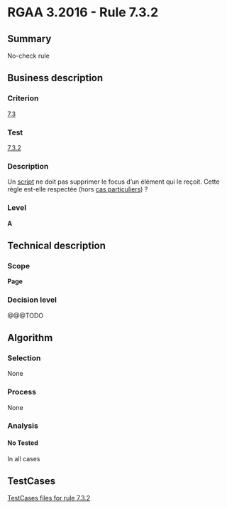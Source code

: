 # RGAA 3.2016 - Rule 7.3.2

## Summary
No-check rule


## Business description

### Criterion
[7.3](http://references.modernisation.gouv.fr/rgaa-accessibilite/2016/criteres.html#crit-7-3)

### Test
[7.3.2](http://references.modernisation.gouv.fr/rgaa-accessibilite/2016/criteres.html#test-7-3-2)

### Description
<div lang="fr">Un <a href="http://references.modernisation.gouv.fr/rgaa-accessibilite/2016/glossaire.html#script">script</a> ne doit pas supprimer le focus d&#x2019;un &#xE9;l&#xE9;ment qui le re&#xE7;oit. Cette r&#xE8;gle est-elle respect&#xE9;e (hors <a href="http://references.modernisation.gouv.fr/rgaa-accessibilite/2016/cas-particuliers.html#cp-7-3" title="Cas particuliers pour le crit&#xE8;re 7.3">cas particuliers</a>)&nbsp;?</div>

### Level
**A**


## Technical description

### Scope
**Page**

### Decision level
@@@TODO


## Algorithm

### Selection
None

### Process
None

### Analysis

#### No Tested
In all cases


##  TestCases

[TestCases files for rule 7.3.2](https://github.com/Asqatasun/Asqatasun/tree/develop/rules/rules-rgaa3.2016/src/test/resources/testcases/rgaa32016/Rgaa32016Rule070302/)


